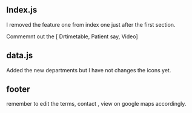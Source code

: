 
 ## Index.js
I  removed the feature one from index one just after the first section.

Commemnt out the [ Drtimetable, Patient say, Video]

## data.js

Added the new departments but I have not changes the icons yet.


## footer

remember to edit the terms, contact , view on google maps accordingly.